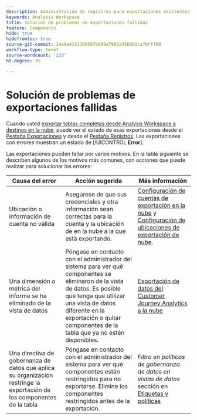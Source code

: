 ```yaml
---
description: Administración de registros para exportaciones existentes
keywords: Analysis Workspace
title: Solución de problemas de exportaciones fallidas
feature: Components
hide: true
hidefromtoc: true
source-git-commit: 24e9e4151360597b099a7985a4566b3ca7bfff00
workflow-type: tm+mt
source-wordcount: '223'
ht-degree: 3%

---
```


# Solución de problemas de exportaciones fallidas

Cuando usted [exportar tablas completas desde Analysis Workspace a destinos en la nube](/help/analysis-workspace/export/export-cloud.md), puede ver el estado de esas exportaciones desde el [Pestaña Exportaciones](/help/components/exports/manage-exports.md) y desde el [Pestaña Registros](/help/components/exports/manage-export-logs.md). Las exportaciones con errores muestran un estado de [!UICONTROL **Error**].

Las exportaciones pueden fallar por varios motivos. En la tabla siguiente se describen algunos de los motivos más comunes, con acciones que puede realizar para solucionar los errores:

| Causa del error | Acción sugerida | Más información |
|---------|----------|---------|
| Ubicación o información de cuenta no válida | Asegúrese de que sus credenciales y otra información sean correctas para la cuenta y la ubicación de en la nube a la que está exportando. | [Configuración de cuentas de exportación en la nube](/help/components/exports/cloud-export-accounts.md) y [Configuración de ubicaciones de exportación de nube](/help/components/exports/cloud-export-locations.md). |
| Una dimensión o métrica del informe se ha eliminado de la vista de datos | Póngase en contacto con el administrador del sistema para ver qué componentes se eliminaron de la vista de datos. Es posible que tenga que utilizar una vista de datos diferente en la exportación o quitar componentes de la tabla que ya no estén disponibles. | [Exportación de datos del Customer Journey Analytics a la nube](/help/analysis-workspace/export/export-cloud.md) |
| Una directiva de gobernanza de datos que aplica su organización restringe la exportación de los componentes de la tabla | Póngase en contacto con el administrador del sistema para ver qué componentes están restringidos para no exportarse. Elimine los componentes restringidos antes de la exportación. | *Filtro en políticas de gobernanza de datos en vistas de datos* sección en [Etiquetas y políticas](/help/data-views/data-governance.md) |